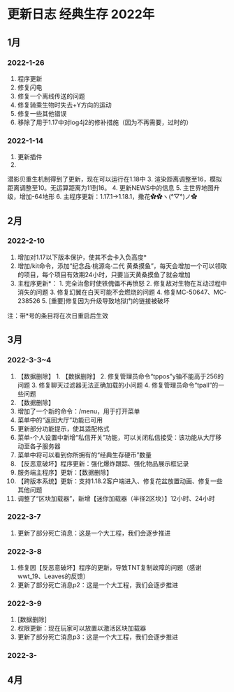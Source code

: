 # 更新日志 经典生存 2022年

## 1月

### 2022-1-26
1. 程序更新
  1. 修复闪电
  2. 修复一个离线传送的问题
  3. 修复骑乘生物时失去+Y方向的运动
  4. 修复一些其他错误
2. 移除了用于1.17中对log4j2的修补措施（因为不再需要，过时的）

### 2022-1-14
  1. 更新插件
  2.
  潜影贝重生机制得到了更新，现在可以运行在1.18中
  3.
  渲染距离调整至16，模拟距离调整至10。无运算距离为11到16。
  4.
  更新NEWS中的信息
  5.
  主世界地图升级，增加-64地形
  6.
  主程序更新：1.17.1->1.18.1，撒花✿✿ヽ(°▽°)ノ✿

## 2月

### 2022-2-10
  1. 增加对1.17以下版本保护，使其不会卡入负高度*
  2. 增加/kit命令，添加“纪念品·桃源岛·二代 黄桑摸鱼”，每天会增加一个可以领取的项目，每个项目有效期24小时，只要当天黄桑摸鱼了就会增加
  3. 主程序更新*：
    1. 完全治愈时使铁傀儡不再愤怒
    2. 修复敌对生物在互动过程中消失的问题
    3. 修复幻翼在白天可能不会燃烧的问题
    4. 修复MC-50647、MC-238526
    5. [重要]修复因为升级导致地狱门的链接被破坏

注：带*号的条目将在次日重启后生效

## 3月

### 2022-3-3~4
  1. 【数据删除】
    1. 【数据删除】
    2. 修复管理员命令“tppos”y轴不能高于256的问题
    3. 修复聊天过滤器无法正确加载的小问题
    4. 修复管理员命令“tpall”的一些问题
  2. 【数据删除】
  3. 增加了一个新的命令：/menu，用于打开菜单
  4. 菜单中的“返回大厅”功能已可用
  5. 更新部分功能提示，使其适配格式
  6. 菜单-个人设置中新增“私信开关”功能，可以关闭私信接受：该功能从大厅移动至各子服务器
  7. 菜单中将可以看到你所拥有的“经典生存硬币”数量
  8. 【反恶意破坏】程序更新：强化爆炸跟踪、强化物品展示框记录
  9. 服务端主程序】更新：【数据删除】
  10. 【跨版本系统】更新：支持1.18.2客户端进入、修复花盆放置动画、修复一些其他问题
  11. 调整了“区块加载器”，新增【迷你加载器（半径2区块）】12小时、24小时

### 2022-3-7

1. 更新了部分死亡消息：这是一个大工程，我们会逐步推进

### 2022-3-8
1. 修复因【反恶意破坏】程序的更新，导致TNT复制故障的问题（感谢wwt_19、Leaves的反馈）
2. 更新了部分死亡消息p2：这是一个大工程，我们会逐步推进

### 2022-3-9
1. [数据删除]
2. 权限更新：现在玩家可以放置以激活区块加载器
3. 更新了部分死亡消息p3：这是一个大工程，我们会逐步推进


### 2022-3-


## 4月